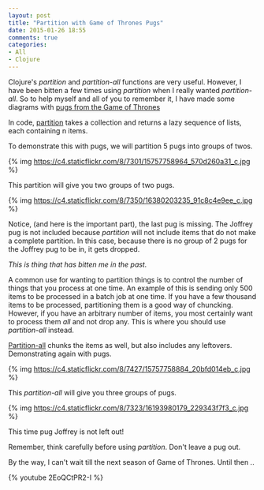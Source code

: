 ```yaml
---
layout: post
title: "Partition with Game of Thrones Pugs"
date: 2015-01-26 18:55
comments: true
categories:
- All
- Clojure
---
```


Clojure's _partition_ and _partition-all_ functions are very useful.
However, I have been bitten a few times using _partition_ when I
really wanted _partition-all_.  So to help myself and all of you to
remember it, I have made some diagrams with [pugs from the Game of Thrones](http://www.designswan.com/archives/the-pugs-of-westeros-cute-pugs-dressed-up-like-characters-in-game-of-thrones.html)

In code, [partition](http://clojuredocs.org/clojure.core/partition) takes a collection and returns a lazy sequence of
lists, each containing n items.

To demonstrate this with pugs, we will partition 5 pugs into groups of
twos.

{% img  https://c4.staticflickr.com/8/7301/15757758964_570d260a31_c.jpg %}


This partition will give you two groups of two pugs.

{% img https://c4.staticflickr.com/8/7350/16380203235_91c8c4e9ee_c.jpg %}

Notice, (and here is the important part), the last pug is missing.  The Joffrey pug is not included because _partition_ will not include items that do not make a complete partition.  In this case, because there is no group of 2 pugs for the Joffrey pug to be in, it gets dropped.

_This is thing that has bitten me in the past._

A common use for wanting to partition things is to control the number
of things that you process at one time.  An example of this is sending only 500 items to be processed in a batch job at one time.  If you have a few thousand items to be processed, partitioning them is a good way of chuncking.  However, if you have an arbitrary number of items, you most certainly want to process them _all_ and not drop any.  This is where you should use _partition-all_ instead.

[Partition-all](http://clojuredocs.org/clojure.core/partition-all) chunks the items as well, but also includes any leftovers.  Demonstrating again with pugs.

{% img  https://c4.staticflickr.com/8/7427/15757758884_20bfd014eb_c.jpg %}

This _partition-all_ will give you three groups of pugs.

{% img  https://c4.staticflickr.com/8/7323/16193980179_229343f7f3_c.jpg %}

This time pug Joffrey is not left out!


Remember, think carefully before using _partition_.  Don't leave a pug out.

By the way, I can't wait till the next season of Game of Thrones.  Until then ..

{% youtube 2EoQCtPR2-I %}



